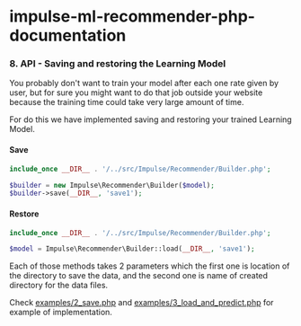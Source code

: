 # impulse-ml-recommender-php-documentation

### 8. API - Saving and restoring the Learning Model

You probably don't want to train your model after each one rate given by user, but for sure you might want
to do that job outside your website because the training time could take very large amount of time.

For do this we have implemented saving and restoring your trained Learning Model.

#### Save

```php
include_once __DIR__ . '/../src/Impulse/Recommender/Builder.php';

$builder = new Impulse\Recommender\Builder($model);
$builder->save(__DIR__, 'save1');
```

#### Restore

```php
include_once __DIR__ . '/../src/Impulse/Recommender/Builder.php';

$model = Impulse\Recommender\Builder::load(__DIR__, 'save1');
```

Each of those methods takes 2 parameters which the first one is location of the directory to save the data,
and the second one is name of created directory for the data files.

Check [examples/2_save.php](../examples/2_save.php) and 
[examples/3_load_and_predict.php](../examples/3_load_and_predict.php) for example of implementation.